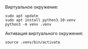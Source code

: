 Виртуальное окружение: 

```
sudo apt update
sudo apt install python3.10-venv
python3 -m venv .venv
```

Активация виртуального окружения: 
```
source .venv/bin/activate
```